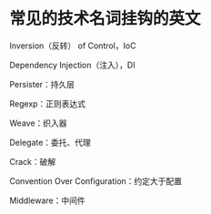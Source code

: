 # 常见的技术名词挂钩的英文





Inversion（反转） of Control，IoC

Dependency Injection（注入），DI

Persister：持久层

Regexp：正则表达式

Weave：织入器

Delegate：委托、代理

Crack：破解

Convention Over Configuration：约定大于配置

Middleware：中间件

